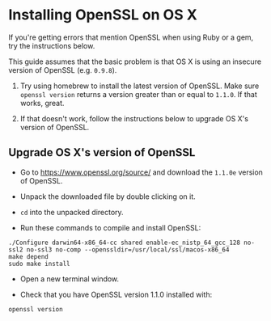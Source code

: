 # Installing OpenSSL on OS X

If you're getting errors that mention OpenSSL when using Ruby or a gem, try the instructions below.

This guide assumes that the basic problem is that OS X is using an insecure version of OpenSSL (e.g. `0.9.8`).

1. Try using homebrew to install the latest version of OpenSSL.  Make sure `openssl version` returns a version greater than or equal to `1.1.0`.  If that works, great.

2. If that doesn't work, follow the instructions below to upgrade OS X's version of OpenSSL.

## Upgrade OS X's version of OpenSSL

* Go to https://www.openssl.org/source/ and download the `1.1.0e` version of OpenSSL.

* Unpack the downloaded file by double clicking on it.

* `cd` into the unpacked directory.

* Run these commands to compile and install OpenSSL:

```
./Configure darwin64-x86_64-cc shared enable-ec_nistp_64_gcc_128 no-ssl2 no-ssl3 no-comp --openssldir=/usr/local/ssl/macos-x86_64
make depend
sudo make install
```

* Open a new terminal window.

* Check that you have OpenSSL version 1.1.0 installed with:

```
openssl version
```

